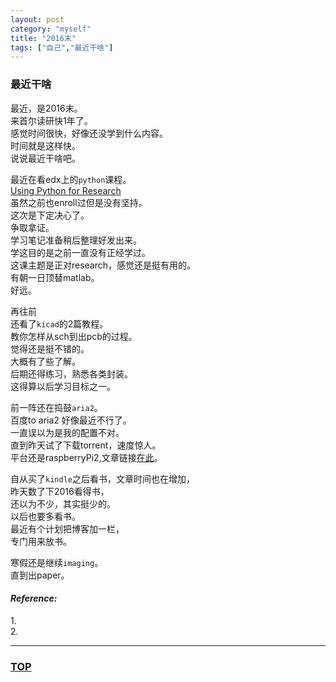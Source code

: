 ```yaml
---
layout: post
category: "myself"
title: "2016末"
tags: ["自己","最近干啥"]
---
```



### 最近干啥  

<a name="top"></a>


最近，是2016末。  
来首尔读研快1年了。  
感觉时间很快，好像还没学到什么内容。  
时间就是这样快。  
说说最近干啥吧。  

最近在看edx上的`python`课程。  
[Using Python for Research](https://www.edx.org/course/using-python-research-harvardx-ph526x)  
虽然之前也enroll过但是没有坚持。  
这次是下定决心了。  
争取拿证。  
学习笔记准备稍后整理好发出来。  
学这目的是之前一直没有正经学过。  
这课主题是正对research，感觉还是挺有用的。  
有朝一日顶替matlab。  
好远。  

再往前  
还看了`kicad`的2篇教程。  
教你怎样从sch到出pcb的过程。  
觉得还是挺不错的。  
大概有了些了解。  
后期还得练习，熟悉各类封装。  
这得算以后学习目标之一。  

前一阵还在捣鼓`aria2`。  
百度to aria2 好像最近不行了。  
一直误以为是我的配置不对。  
直到昨天试了下载torrent，速度惊人。  
平台还是raspberryPi2,文章链接[在此](http://wdyggh.github.io/embedded/aria2_RPi.html)。  

自从买了`kindle`之后看书，文章时间也在增加，  
昨天数了下2016看得书，  
还以为不少，其实挺少的。  
以后也要多看书。  
最近有个计划把博客加一栏，  
专门用来放书。  

寒假还是继续`imaging`。  
直到出paper。  





#### *Reference:*  

1.[]()  
2.[]()  

- - - 

### [TOP](#top)
